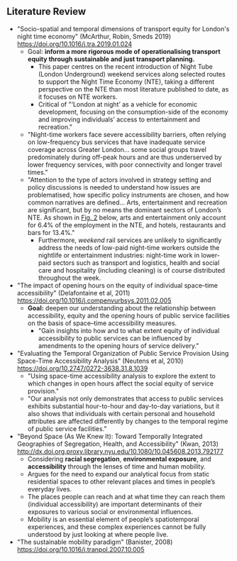## Literature Review

* "Socio-spatial and temporal dimensions of transport equity for London's night time economy" (McArthur, Robin, Smeds 2019) https://doi.org/10.1016/j.tra.2019.01.024
  * Goal: **inform a more rigorous mode of operationalising transport equity through sustainable and just transport planning.**
    * This paper centres on the recent introduction of Night Tube (London Underground) weekend services along selected routes to support the Night Time Economy (NTE), taking a different perspective on the NTE than most literature published to date, as it focuses on NTE workers.
    * Critical of "‘London at night’ as a vehicle for economic development, focusing on the consumption-side of the economy and improving individuals’ access to entertainment and recreation."
  * "Night-time workers face severe accessibility barriers, often relying on low-frequency bus services that have inadequate service coverage across Greater London... some social groups travel predominately during off-peak hours and are thus underserved by lower frequency services, with poor connectivity and longer travel times."
  * "Attention to the type of actors involved in strategy setting and policy discussions is needed to understand how issues are problematised, how specific policy instruments are chosen, and how common narratives are defined... Arts, entertainment and recreation are significant, but by no means the dominant sectors of London’s NTE. As shown in [Fig. 2](https://www-sciencedirect-com.proxy.library.nyu.edu/science/article/pii/S0965856418301381#f0010) below, arts and entertainment only account for 6.4% of the employment in the NTE, and hotels, restaurants and bars for 13.4%."
    * Furthermore, *weekend* rail services are unlikely to significantly address the needs of low-paid night-time workers outside the nightlife or entertainment industries: night-time work in lower-paid sectors such as transport and logistics, health and social care and hospitality (including cleaning) is of course distributed throughout the week.
* "The impact of opening hours on the equity of individual space–time accessibility" (Delafontaine et al, 2011) https://doi.org/10.1016/j.compenvurbsys.2011.02.005
  * **Goal:** deepen our understanding about the relationship between accessibility, equity and the opening hours of public service facilities on the basis of space–time accessibility measures.
    * "Gain insights into how and to what extent equity of individual accessibility to public services can be influenced by amendments to the opening hours of service delivery."
* "Evaluating the Temporal Organization of Public Service Provision Using Space-Time Accessibility Analysis" (Neutens et al, 2010) https://doi.org/10.2747/0272-3638.31.8.1039
  * "Using space-time accessibility analysis to explore the extent to which changes in open hours affect the social equity of service provision."
  * "Our analysis not only demonstrates that access to public services exhibits substantial hour-to-hour and day-to-day variations, but it also shows that individuals with certain personal and household attributes are affected differently by changes to the temporal regime of public service facilities."
* "Beyond Space (As We Knew It): Toward Temporally Integrated Geographies of Segregation, Health, and Accessibility" (Kwan, 2013) http://dx.doi.org.proxy.library.nyu.edu/10.1080/10.045608.2013.792177
  * Considering **racial segregation**, **environmental exposure**, and **accessibility** through the lenses of time and human mobility.
  * Argues for the need to expand our analytical focus from static residential spaces to other relevant places and times in people’s everyday lives.
  * The places people can reach and at what time they can reach them (individual accessibility) are important determinants of their exposures to various social or environmental influences.
  * Mobility is an essential element of people’s spatiotemporal experiences, and these complex experiences cannot be fully understood by just looking at where people live.
* "The sustainable mobility paradigm" (Banister, 2008) https://doi.org/10.1016/j.tranpol.2007.10.005